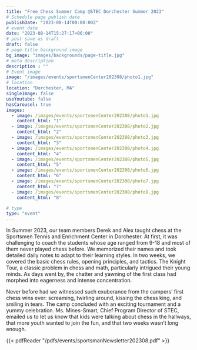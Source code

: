 ```yaml
---
title: "Free Chess Summer Camp @STEC Dorchester Summer 2023"
# Schedule page publish date
publishDate: "2023-08-14T00:00:00Z"
# event date
date: "2023-08-14T15:27:17+06:00"
# post save as draft
draft: false
# page title background image
bg_image: "images/backgrounds/page-title.jpg"
# meta description
description : ""
# Event image
image: "/images/events/sportsmenCenter202308/photo1.jpg"
# location
location: "Dorchester, MA"
singleImage: false
useYoutube: false
hasCarousel: true
images: 
  - image: /images/events/sportsmenCenter202308/photo1.jpg
    content_html: "1"
  - image: /images/events/sportsmenCenter202308/photo2.jpg
    content_html: "2"
  - image: /images/events/sportsmenCenter202308/photo3.jpg
    content_html: "3"
  - image: /images/events/sportsmenCenter202308/photo4.jpg
    content_html: "4"
  - image: /images/events/sportsmenCenter202308/photo5.jpg
    content_html: "5"
  - image: /images/events/sportsmenCenter202308/photo6.jpg
    content_html: "6"
  - image: /images/events/sportsmenCenter202308/photo7.jpg
    content_html: "7"
  - image: /images/events/sportsmenCenter202308/photo8.jpg
    content_html: "8"

# type
type: "event"
---
```


In Summer 2023, our team members Derek and Alex taught chess at the Sportsmen Tennis and Enrichment Center in Dorchester. At first, it was challenging to coach the students whose age ranged from 9-18 and most of them never played chess before. We memorized their names and took detailed daily notes to adapt to their learning styles. In two weeks, we covered the basic chess rules, opening principles, and tactics. The Knight Tour, a classic problem in chess and math, particularly intrigued their young minds. As days went by, the chatter and yawning of the first class had morphed into eagerness and intense concentration.

Never before had we witnessed such exuberance from the campers’ first chess wins ever: screaming, twirling around, kissing the chess king, and smiling in tears. The camp concluded with an exciting tournament and a yummy celebration. Ms. Mines-Smart, Chief Program Director of STEC, emailed us to let us know that kids were talking about chess in the hallways, that more youth wanted to join the fun, and that two weeks wasn’t long enough. 

{{< pdfReader "/pdfs/events/sportsmanNewsletter202308.pdf" >}}